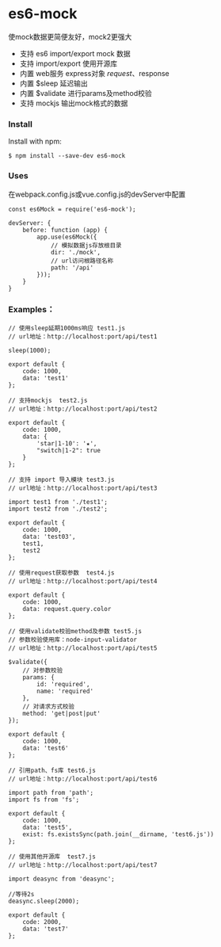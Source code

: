 # es6-mock
使mock数据更简便友好，mock2更强大

* 支持 es6 import/export mock 数据
* 支持 import/export 使用开源库
* 内置 web服务 express对象 $request、$response
* 内置 $sleep 延迟输出
* 内置 $validate 进行params及method校验
* 支持 mockjs 输出mock格式的数据

### Install
Install with npm:

`$ npm install --save-dev es6-mock`

### Uses

在webpack.config.js或vue.config.js的devServer中配置

```angular2html
const es6Mock = require('es6-mock');

devServer: {
    before: function (app) {
        app.use(es6Mock({
            // 模拟数据js存放根目录
            dir: './mock',
            // url访问根路径名称 
            path: '/api'
        }));
    }
}
```
### Examples：

```angular2html
// 使用sleep延期1000ms响应 test1.js
// url地址：http://localhost:port/api/test1

sleep(1000);

export default {
    code: 1000,
    data: 'test1'
};

```

```angular2html
// 支持mockjs  test2.js
// url地址：http://localhost:port/api/test2

export default {
    code: 1000,
    data: {
        'star|1-10': '★',
        "switch|1-2": true
    }
};
```

```angular2html
// 支持 import 导入模块 test3.js
// url地址：http://localhost:port/api/test3

import test1 from './test1';
import test2 from './test2';

export default {
    code: 1000,
    data: 'test03',
    test1,
    test2
};
```

```angular2html
// 使用request获取参数  test4.js
// url地址：http://localhost:port/api/test4

export default {
    code: 1000,
    data: request.query.color
};
```

```angular2html
// 使用validate校验method及参数 test5.js
// 参数校验使用库：node-input-validator
// url地址：http://localhost:port/api/test5

$validate({
    // 对参数校验
    params: {
        id: 'required',
        name: 'required'
    },
    // 对请求方式校验
    method: 'get|post|put'
});

export default {
    code: 1000,
    data: 'test6'
};
```

```angular2html
// 引用path、fs库 test6.js
// url地址：http://localhost:port/api/test6

import path from 'path';
import fs from 'fs';

export default {
    code: 1000,
    data: 'test5',
    exist: fs.existsSync(path.join(__dirname, 'test6.js'))
};
```

```angular2html
// 使用其他开源库  test7.js
// url地址：http://localhost:port/api/test7

import deasync from 'deasync';

//等待2s
deasync.sleep(2000);

export default {
    code: 2000,
    data: 'test7'
};
```
